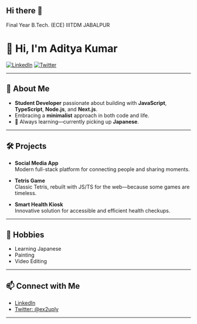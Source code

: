 ## Hi there 👋
Final Year B.Tech. (ECE) IIITDM JABALPUR
# 👋 Hi, I'm Aditya Kumar

[![LinkedIn](https://img.shields.io/badge/LinkedIn-adityakumarin-blue?logo=linkedin)](https://www.linkedin.com/in/adityakumarin)
[![Twitter](https://img.shields.io/badge/Twitter-@ex2uply-1da1f2?logo=twitter)](https://twitter.com/ex2uply)

---

## 🚀 About Me

- **Student Developer** passionate about building with **JavaScript**, **TypeScript**, **Node.js**, and **Next.js**.
- Embracing a **minimalist** approach in both code and life.
- 🚄 Always learning—currently picking up **Japanese**.

---

## 🛠️ Projects

- **Social Media App**  
  Modern full-stack platform for connecting people and sharing moments.

- **Tetris Game**  
  Classic Tetris, rebuilt with JS/TS for the web—because some games are timeless.

- **Smart Health Kiosk**  
  Innovative solution for accessible and efficient health checkups.

---

## 🎨 Hobbies

- Learning Japanese
- Painting
- Video Editing

---

## 📫 Connect with Me

- [LinkedIn](https://www.linkedin.com/in/adityakumarin)
- [Twitter: @ex2uply](https://twitter.com/ex2uply)

---
